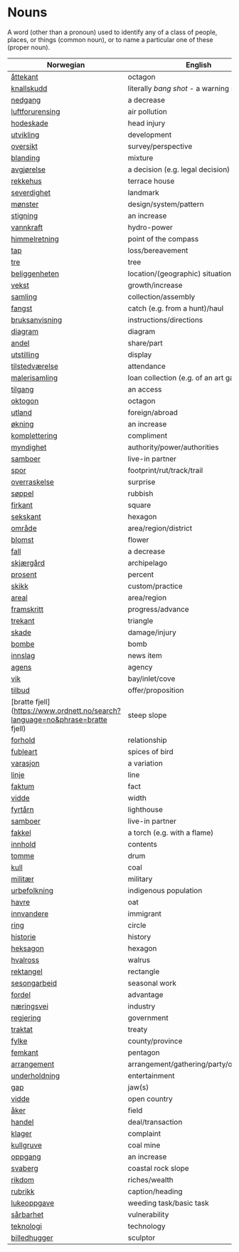 # Nouns

A word (other than a pronoun) used to identify any of a class of people, places, or things (common noun), or to name a particular one of these (proper noun).

| Norwegian | English | Gender |
| --- | --- | --- |
| [åttekant](https://www.ordnett.no/search?language=no&phrase=åttekant) | octagon | m |
| [knallskudd](https://www.ordnett.no/search?language=no&phrase=knallskudd) | literally _bang shot_ - a warning shot gun | i |
| [nedgang](https://www.ordnett.no/search?language=no&phrase=nedgang) | a decrease | m |
| [luftforurensing](https://www.ordnett.no/search?language=no&phrase=luftforurensing) | air pollution | m |
| [hodeskade](https://www.ordnett.no/search?language=no&phrase=hodeskade) | head injury | m |
| [utvikling](https://www.ordnett.no/search?language=no&phrase=utvikling) | development | m |
| [oversikt](https://www.ordnett.no/search?language=no&phrase=oversikt) | survey/perspective | m |
| [blanding](https://www.ordnett.no/search?language=no&phrase=blanding) | mixture | m |
| [avgjørelse](https://www.ordnett.no/search?language=no&phrase=avgjørelse) | a decision (e.g. legal decision) | m |
| [rekkehus](https://www.ordnett.no/search?language=no&phrase=rekkehus) | terrace house | i |
| [severdighet](https://www.ordnett.no/search?language=no&phrase=severdighet) | landmark | m |
| [mønster](https://www.ordnett.no/search?language=no&phrase=mønster) | design/system/pattern | i |
| [stigning](https://www.ordnett.no/search?language=no&phrase=stigning) | an increase | m |
| [vannkraft](https://www.ordnett.no/search?language=no&phrase=vannkraft) | hydro-power | m |
| [himmelretning](https://www.ordnett.no/search?language=no&phrase=himmelretning) | point of the compass | m |
| [tap](https://www.ordnett.no/search?language=no&phrase=tap) | loss/bereavement | i |
| [tre](https://www.ordnett.no/search?language=no&phrase=tre) | tree | i |
| [beliggenheten](https://www.ordnett.no/search?language=no&phrase=beliggenheten) | location/(geographic) situation | m/f |
| [vekst](https://www.ordnett.no/search?language=no&phrase=vekst) | growth/increase | m |
| [samling](https://www.ordnett.no/search?language=no&phrase=samling) | collection/assembly | m |
| [fangst](https://www.ordnett.no/search?language=no&phrase=fangst) | catch (e.g. from a hunt)/haul | m |
| [bruksanvisning](https://www.ordnett.no/search?language=no&phrase=bruksanvisning) | instructions/directions | m |
| [diagram](https://www.ordnett.no/search?language=no&phrase=diagram) | diagram | i |
| [andel](https://www.ordnett.no/search?language=no&phrase=andel) | share/part | m |
| [utstilling](https://www.ordnett.no/search?language=no&phrase=utstilling) | display | m |
| [tilstedværelse](https://www.ordnett.no/search?language=no&phrase=tilstedværelse) | attendance | i |
| [malerisamling](https://www.ordnett.no/search?language=no&phrase=malerisamling) | loan collection (e.g. of an art gallery) | m |
| [tilgang](https://www.ordnett.no/search?language=no&phrase=tilgang) | an access | i |
| [oktogon](https://www.ordnett.no/search?language=no&phrase=oktogon) | octagon | m |
| [utland](https://www.ordnett.no/search?language=no&phrase=utland) | foreign/abroad | m |
| [økning](https://www.ordnett.no/search?language=no&phrase=økning) | an increase | m |
| [komplettering](https://www.ordnett.no/search?language=no&phrase=komplettering) | compliment | m |
| [myndighet](https://www.ordnett.no/search?language=no&phrase=myndighet) | authority/power/authorities | m |
| [samboer](https://www.ordnett.no/search?language=no&phrase=samboer) | live-in partner | m |
| [spor](https://www.ordnett.no/search?language=no&phrase=spor) | footprint/rut/track/trail | i |
| [overraskelse](https://www.ordnett.no/search?language=no&phrase=overraskelse) | surprise | m |
| [søppel](https://www.ordnett.no/search?language=no&phrase=søppel) | rubbish | i |
| [firkant](https://www.ordnett.no/search?language=no&phrase=firkant) | square | m |
| [sekskant](https://www.ordnett.no/search?language=no&phrase=sekskant) | hexagon | m |
| [område](https://www.ordnett.no/search?language=no&phrase=område) | area/region/district | i |
| [blomst](https://www.ordnett.no/search?language=no&phrase=blomst) | flower | m |
| [fall](https://www.ordnett.no/search?language=no&phrase=fall) | a decrease | i |
| [skjærgård](https://www.ordnett.no/search?language=no&phrase=skjærgård) | archipelago | m |
| [prosent](https://www.ordnett.no/search?language=no&phrase=prosent) | percent | m |
| [skikk](https://www.ordnett.no/search?language=no&phrase=skikk) | custom/practice | m |
| [areal](https://www.ordnett.no/search?language=no&phrase=areal) | area/region | i |
| [framskritt](https://www.ordnett.no/search?language=no&phrase=framskritt) | progress/advance | i |
| [trekant](https://www.ordnett.no/search?language=no&phrase=trekant) | triangle | m |
| [skade](https://www.ordnett.no/search?language=no&phrase=skade) | damage/injury | m |
| [bombe](https://www.ordnett.no/search?language=no&phrase=bombe) | bomb | m |
| [innslag](https://www.ordnett.no/search?language=no&phrase=innslag) | news item | i |
| [agens](https://www.ordnett.no/search?language=no&phrase=agens) | agency | m |
| [vik](https://www.ordnett.no/search?language=no&phrase=vik) | bay/inlet/cove | m |
| [tilbud](https://www.ordnett.no/search?language=no&phrase=tilbud) | offer/proposition | i |
| [bratte fjell](https://www.ordnett.no/search?language=no&phrase=bratte fjell) | steep slope | m |
| [forhold](https://www.ordnett.no/search?language=no&phrase=forhold) | relationship | i |
| [fubleart](https://www.ordnett.no/search?language=no&phrase=fubleart) | spices of bird | m/f |
| [varasjon](https://www.ordnett.no/search?language=no&phrase=varasjon) | a variation | m |
| [linje](https://www.ordnett.no/search?language=no&phrase=linje) | line | m |
| [faktum](https://www.ordnett.no/search?language=no&phrase=faktum) | fact | i |
| [vidde](https://www.ordnett.no/search?language=no&phrase=vidde) | width | m/f |
| [fyrtårn](https://www.ordnett.no/search?language=no&phrase=fyrtårn) | lighthouse | i |
| [samboer](https://www.ordnett.no/search?language=no&phrase=samboer) | live-in partner | m |
| [fakkel](https://www.ordnett.no/search?language=no&phrase=fakkel) | a torch (e.g. with a flame) | m |
| [innhold](https://www.ordnett.no/search?language=no&phrase=innhold) | contents | i |
| [tomme](https://www.ordnett.no/search?language=no&phrase=tomme) | drum | m |
| [kull](https://www.ordnett.no/search?language=no&phrase=kull) | coal | i |
| [militær](https://www.ordnett.no/search?language=no&phrase=militær) | military | m |
| [urbefolkning](https://www.ordnett.no/search?language=no&phrase=urbefolkning) | indigenous population | m |
| [havre](https://www.ordnett.no/search?language=no&phrase=havre) | oat | m |
| [innvandere](https://www.ordnett.no/search?language=no&phrase=innvandere) | immigrant | m |
| [ring](https://www.ordnett.no/search?language=no&phrase=ring) | circle | m |
| [historie](https://www.ordnett.no/search?language=no&phrase=historie) | history | m/f |
| [heksagon](https://www.ordnett.no/search?language=no&phrase=heksagon) | hexagon | m |
| [hvalross](https://www.ordnett.no/search?language=no&phrase=hvalross) | walrus | m |
| [rektangel](https://www.ordnett.no/search?language=no&phrase=rektangel) | rectangle | i |
| [sesongarbeid](https://www.ordnett.no/search?language=no&phrase=sesongarbeid) | seasonal work | i |
| [fordel](https://www.ordnett.no/search?language=no&phrase=fordel) | advantage | m |
| [næringsvei](https://www.ordnett.no/search?language=no&phrase=næringsvei) | industry | m |
| [regjering](https://www.ordnett.no/search?language=no&phrase=regjering) | government | m |
| [traktat](https://www.ordnett.no/search?language=no&phrase=traktat) | treaty | m |
| [fylke](https://www.ordnett.no/search?language=no&phrase=fylke) | county/province | i |
| [femkant](https://www.ordnett.no/search?language=no&phrase=femkant) | pentagon | m |
| [arrangement](https://www.ordnett.no/search?language=no&phrase=arrangement) | arrangement/gathering/party/organisation | i |
| [underholdning](https://www.ordnett.no/search?language=no&phrase=underholdning) | entertainment | m |
| [gap](https://www.ordnett.no/search?language=no&phrase=gap) | jaw(s) | m |
| [vidde](https://www.ordnett.no/search?language=no&phrase=vidde) | open country | m |
| [åker](https://www.ordnett.no/search?language=no&phrase=åker) | field | m |
| [handel](https://www.ordnett.no/search?language=no&phrase=handel) | deal/transaction | m |
| [klager](https://www.ordnett.no/search?language=no&phrase=klager) | complaint | m |
| [kullgruve](https://www.ordnett.no/search?language=no&phrase=kullgruve) | coal mine | m |
| [oppgang](https://www.ordnett.no/search?language=no&phrase=oppgang) | an increase | m |
| [svaberg](https://www.ordnett.no/search?language=no&phrase=svaberg) | coastal rock slope | i |
| [rikdom](https://www.ordnett.no/search?language=no&phrase=rikdom) | riches/wealth | m |
| [rubrikk](https://www.ordnett.no/search?language=no&phrase=rubrikk) | caption/heading | m |
| [lukeoppgave](https://www.ordnett.no/search?language=no&phrase=lukeoppgave) | weeding task/basic task | m |
| [sårbarhet](https://www.ordnett.no/search?language=no&phrase=sårbarhet) | vulnerability | m |
| [teknologi](https://www.ordnett.no/search?language=no&phrase=teknologi) | technology | m |
| [billedhugger](https://www.ordnett.no/search?language=no&phrase=billedhugger) | sculptor | m |

